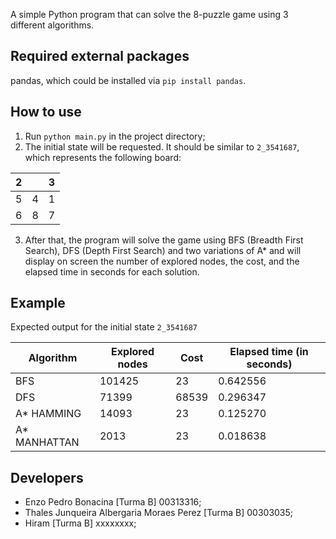 A simple Python program that can solve the 8-puzzle game using 3 different algorithms.

## Required external packages

pandas, which could be installed via `pip install pandas`.


## How to use

1. Run `python main.py` in the project directory;
2. The initial state will be requested. It should be similar to `2_3541687`, which represents the following board:

2 |  | 3 
--- | --- | ---
5 | 4 | 1
6 | 8 | 7

3. After that, the program will solve the game using BFS (Breadth First Search), DFS (Depth First Search) and two variations of A* and will display on screen the number of explored nodes, the cost, and the elapsed time in seconds for each solution.


## Example

Expected output for the initial state `2_3541687`

 Algorithm | Explored nodes | Cost | Elapsed time (in seconds)
--- | --- | --- | ---
BFS | 101425 | 23 | 0.642556
DFS | 71399 | 68539 | 0.296347
A* HAMMING | 14093 | 23 | 0.125270
A* MANHATTAN | 2013 | 23 | 0.018638


## Developers

- Enzo Pedro Bonacina [Turma B] 00313316;
- Thales Junqueira Albergaria Moraes Perez [Turma B] 00303035;
- Hiram [Turma B] xxxxxxxx;
